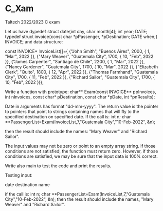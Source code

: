 # C_Xam
Taltech 2022/2023 C exam

Let us have dypedef struct date{int day, char month[4]; int year; DATE;
typedef struct invoice{const char *pPassenger, *pDestination; DATE when;} INVOICE;
and data structure:

const INVOICE* InvoiceList[]={
 {"John Smith", "Buenos Aires", 2000, { 1, "Mar", 2022 }},
 {"Mary Weaver", "Guatemala City", 1700, { 10, "Feb", 2022 }},
 {"James Carpenter", "Santiago de Chile", 2200, { 1, "Mar", 2022 }},
 {"Nancy Gardener", "Guatemala City", 1700, { 10, "Mar", 2022 }},
 {"Elizabeth Clerk", "Quito", 1800, { 12, "Apr", 2022 }},
 {"Thomas Farmhand", "Guatemala City", 1700, { 11, "Feb", 2022 }},
 {"Richard Sailor", "Guatemala City", 1700, { 10, "Feb", 2022 }}},

Write a function with prototype:
char** Exam(const INVOICE** ppInvoices, int nInvoices, const char* pDestination, const char *pDate, int *pnResults);

Date in arguments has format "dd-mm-yyyy".
The return value is the pointer to pointers that point to strings containing names that will fly to 
the specified destination on specified date.
If the call is:
int n;
char **PassengerList=Exam(InvoiceList,7,"Guatemala City","10-Feb-2022", &n);

then the result should include the names: "Mary Weaver" and "Richard Sailor".

The input values may not be zero or point to an empty array string. 
If those conditions are not satisfied, the function must return zero. However, if those conditions are satisfied,
we may be sure that the input data is 100% correct.

Write also main to test the code and print the results.

Testing input:

date
destination 
name

if the call is:
int n;
char **PassengerList=Exam(InvoiceList,7,"Guatemala City","10-Feb-2022", &n);
then the result should include the names, "Mary Weaver" and "Richard Sailor".
